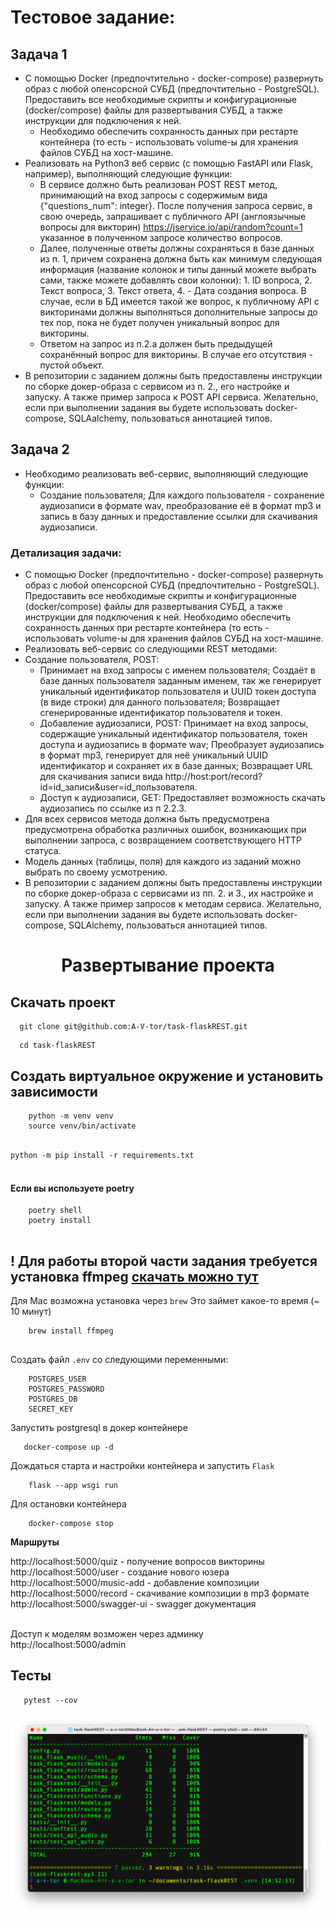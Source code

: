 # Тестовое задание:

## Задача 1

* С помощью Docker (предпочтительно - docker-compose) развернуть образ с любой опенсорсной СУБД (предпочтительно - PostgreSQL). Предоставить все необходимые скрипты и конфигурационные (docker/compose) файлы для развертывания СУБД, а также инструкции для подключения к ней. 
    * Необходимо обеспечить сохранность данных при рестарте контейнера (то есть - использовать volume-ы для хранения файлов СУБД на хост-машине.
* Реализовать на Python3 веб сервис (с помощью FastAPI или Flask, например), выполняющий следующие функции:
    * В сервисе должно быть реализован POST REST метод, принимающий на вход запросы с содержимым вида {"questions_num": integer}.
После получения запроса сервис, в свою очередь, запрашивает с публичного API (англоязычные вопросы для викторин) https://jservice.io/api/random?count=1 указанное в полученном запросе количество вопросов.
    * Далее, полученные ответы должны сохраняться в базе данных из п. 1, причем сохранена должна быть как минимум следующая информация (название колонок и типы данный можете выбрать сами, также можете добавлять свои колонки): 1. ID вопроса, 2. Текст вопроса, 3. Текст ответа, 4. - Дата создания вопроса. В случае, если в БД имеется такой же вопрос, к публичному API с викторинами должны выполняться дополнительные запросы до тех пор, пока не будет получен уникальный вопрос для викторины.
    * Ответом на запрос из п.2.a должен быть предыдущей сохранённый вопрос для викторины. В случае его отсутствия - пустой объект.
* В репозитории с заданием должны быть предоставлены инструкции по сборке докер-образа с сервисом из п. 2., его настройке и запуску. А также пример запроса к POST API сервиса.
Желательно, если при выполнении задания вы будете использовать docker-compose, SQLAalchemy,  пользоваться аннотацией типов.

## Задача 2

* Необходимо реализовать веб-сервис, выполняющий следующие функции:
    * Создание пользователя;
Для каждого пользователя - сохранение аудиозаписи в формате wav, преобразование её в формат mp3 и запись в базу данных и предоставление ссылки для скачивания аудиозаписи.

### Детализация задачи:

* С помощью Docker (предпочтительно - docker-compose) развернуть образ с любой опенсорсной СУБД (предпочтительно - PostgreSQL). Предоставить все необходимые скрипты и конфигурационные (docker/compose) файлы для развертывания СУБД, а также инструкции для подключения к ней. Необходимо обеспечить сохранность данных при рестарте контейнера (то есть - использовать volume-ы для хранения файлов СУБД на хост-машине.
* Реализовать веб-сервис со следующими REST методами:
* Создание пользователя, POST:
    * Принимает на вход запросы с именем пользователя;
Создаёт в базе данных пользователя заданным именем, так же генерирует уникальный идентификатор пользователя и UUID токен доступа (в виде строки) для данного пользователя;
Возвращает сгенерированные идентификатор пользователя и токен.
    * Добавление аудиозаписи, POST:
Принимает на вход запросы, содержащие уникальный идентификатор пользователя, токен доступа и аудиозапись в формате wav;
Преобразует аудиозапись в формат mp3, генерирует для неё уникальный UUID идентификатор и сохраняет их в базе данных;
Возвращает URL для скачивания записи вида http://host:port/record?id=id_записи&user=id_пользователя.
    * Доступ к аудиозаписи, GET:
Предоставляет возможность скачать аудиозапись по ссылке из п 2.2.3.
* Для всех сервисов метода должна быть предусмотрена предусмотрена обработка различных ошибок, возникающих при выполнении запроса, с возвращением соответствующего HTTP статуса.
* Модель данных (таблицы, поля) для каждого из заданий можно выбрать по своему усмотрению.
* В репозитории с заданием должны быть предоставлены инструкции по сборке докер-образа с сервисами из пп. 2. и 3., их настройке и запуску. А также пример запросов к методам сервиса.
Желательно, если при выполнении задания вы будете использовать docker-compose, SQLAlchemy,  пользоваться аннотацией типов.

<h1 align="center">Развертывание проекта</h1>

<h2>Скачать проект</h2>

```
  git clone git@github.com:A-V-tor/task-flaskREST.git
```

```
  cd task-flaskREST
```
<h2> Создать виртуальное окружение и установить зависимости</h2>

```
    python -m venv venv
    source venv/bin/activate
    
```
`python -m pip install -r requirements.txt` </br> </br>
#### Если вы используете poetry

```
    poetry shell
    poetry install
    
```
## ! Для работы второй части задания требуется установка ffmpeg <a href='https://ffmpeg.org/download.html'>скачать можно тут</a>

Для Mac возможна установка через `brew`
Это займет какое-то время (~ 10 минут)

```
    brew install ffmpeg
    
```

Создать файл `.env` со следующими переменными:

   
        POSTGRES_USER
        POSTGRES_PASSWORD
        POSTGRES_DB
        SECRET_KEY
    

Запустить postgresql в докер контейнере

```
   docker-compose up -d
```
Дождаться старта и настройки контейнера и запустить `Flask`

```
    flask --app wsgi run
```

Для остановки контейнера

```
    docker-compose stop
```
**Маршруты**

http://localhost:5000/quiz - получение вопросов викторины </br>
http://localhost:5000/user - создание нового юзера </br>
http://localhost:5000/music-add - добавление композиции </br>
http://localhost:5000/record - скачивание композиции в mp3 формате </br>
http://localhost:5000/swagger-ui - swagger документация </br></br>

Доступ к моделям возможен через админку </br>
http://localhost:5000/admin

## Тесты
```
   pytest --cov
```

<img src="https://github.com/A-V-tor/task-flaskREST/blob/main/tests.png">
